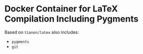 # Docker Container for LaTeX Compilation Including Pygments

Based on `tianon/latex` also includes:

- `pygments`
- `git`
